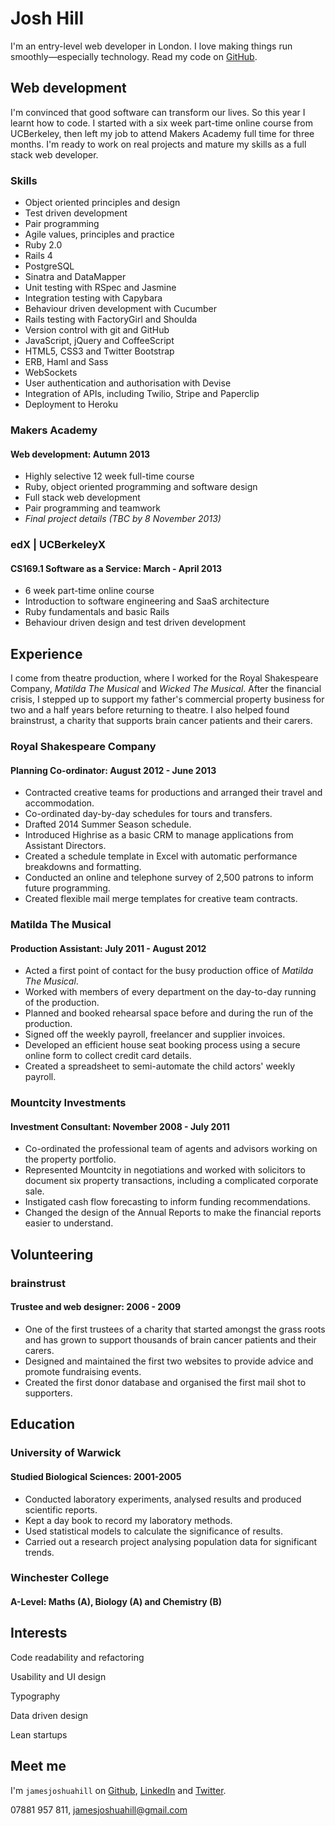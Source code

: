 Josh Hill
=========

I'm an entry-level web developer in London.
I love making things run smoothly&mdash;especially technology.
Read my code on [GitHub].

Web development
---------------

I'm convinced that good software can transform our lives. So this year I learnt
how to code. I started with a six week part-time online course from UCBerkeley,
then left my job to attend Makers Academy full time for three months. I'm ready
to work on real projects and mature my skills as a full stack web developer.

### Skills

  - Object­ oriented principles and design
  - Test­ driven development
  - Pair programming
  - Agile values, principles and practice
  - Ruby 2.0
  - Rails 4
  - PostgreSQL
  - Sinatra and DataMapper
  - Unit testing with RSpec and Jasmine
  - Integration testing with Capybara
  - Behaviour driven development with Cucumber
  - Rails testing with FactoryGirl and Shoulda
  - Version control with git and GitHub
  - JavaScript, jQuery and CoffeeScript
  - HTML5, CSS3 and Twitter Bootstrap
  - ERB, Haml and Sass
  - WebSockets
  - User authentication and authorisation with Devise
  - Integration of APIs, including Twilio, Stripe and Paperclip
  - Deployment to Heroku

### Makers Academy
#### Web development: Autumn 2013

  - Highly selective 12 week full-time course
  - Ruby, object oriented programming and software design
  - Full stack web development
  - Pair programming and teamwork
  - _Final project details (TBC by 8 November 2013)_

### edX | UCBerkeleyX
#### CS169.1 Software as a Service: March - April 2013

  - 6 week part-time online course
  - Introduction to software engineering and SaaS architecture
  - Ruby fundamentals and basic Rails
  - Behaviour driven design and test driven development

Experience
----------

I come from theatre production, where I worked for the Royal Shakespeare
Company, _Matilda The Musical_ and _Wicked The Musical_. After the financial
crisis, I stepped up to support my father's commercial property business for
two and a half years before returning to theatre. I also helped found
brainstrust, a charity that supports brain cancer patients and their carers.

### Royal Shakespeare Company
#### Planning Co-ordinator: August 2012 - June 2013

  - Contracted creative teams for productions and arranged their travel and
    accommodation.
  - Co-ordinated day-by-day schedules for tours and transfers.
  - Drafted 2014 Summer Season schedule.
  - Introduced Highrise as a basic CRM to manage applications from Assistant
    Directors.
  - Created a schedule template in Excel with automatic performance breakdowns
    and formatting.
  - Conducted an online and telephone survey of 2,500 patrons to inform future
    programming.
  - Created flexible mail merge templates for creative team contracts.

### Matilda The Musical
#### Production Assistant: July 2011 - August 2012

  - Acted a first point of contact for the busy production office of
    _Matilda The Musical_.
  - Worked with members of every department on the day-to-day running of the
    production.
  - Planned and booked rehearsal space before and during the run of the
    production.
  - Signed off the weekly payroll, freelancer and supplier invoices.
  - Developed an efficient house seat booking process using a secure online
    form to collect credit card details.
  - Created a spreadsheet to semi-automate the child actors' weekly payroll.

### Mountcity Investments
#### Investment Consultant: November 2008 - July 2011

  - Co-ordinated the professional team of agents and advisors working on the
    property portfolio.
  - Represented Mountcity in negotiations and worked with solicitors to
    document six property transactions, including a complicated corporate sale.
  - Instigated cash flow forecasting to inform funding recommendations.
  - Changed the design of the Annual Reports to make the financial reports
    easier to understand.

Volunteering
------------

### brainstrust
#### Trustee and web designer: 2006 - 2009

  - One of the first trustees of a charity that started amongst the grass roots
    and has grown to support thousands of brain cancer patients and their
    carers.
  - Designed and maintained the first two websites to provide advice and
    promote fundraising events.
  - Created the first donor database and organised the first mail shot to
    supporters.

Education
---------

### University of Warwick
#### Studied Biological Sciences: 2001-2005

  - Conducted laboratory experiments, analysed results and produced scientific
    reports.
  - Kept a day book to record my laboratory methods.
  - Used statistical models to calculate the significance of results.
  - Carried out a research project analysing population data for significant
    trends.

### Winchester College
#### A-Level: Maths (A), Biology (A) and Chemistry (B)

Interests
---------

Code readability and refactoring

Usability and UI design

Typography

Data driven design

Lean startups

Meet me
-------
I'm `jamesjoshuahill` on [Github], [LinkedIn] and [Twitter].

07881 957 811,
[jamesjoshuahill@gmail.com]

  [jamesjoshuahill@gmail.com]: mailto:jamesjoshuahill@gmail.com
  [GitHub]: https://github.com/jamesjoshuahill
  [LinkedIn]: http://linkedin.com/in/jamesjoshuahill
  [Twitter]: http://twitter.com/jamesjoshuahill
  [Tumblr]: http://jamesjoshuahill.tumblr.com
